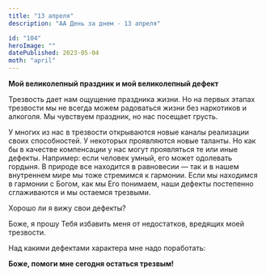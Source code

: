 ```yaml
---
title: "13 апреля"
description: "АА День за днем - 13 апреля"

id: "104"
heroImage: ""
datePublished: 2023-05-04
moth: "april"
---
```


**Мой великолепный праздник и мой великолепный дефект**

Трезвость дает нам ощущение праздника жизни. Но на первых этапах трезвости мы
не всегда можем радоваться жизни без наркотиков и алкоголя. Мы чувствуем
праздник, но нас посещает грусть.

У многих из нас в трезвости открываются новые каналы реализации своих
способностей. У некоторых проявляются новые таланты. Но как бы в качестве
компенсации у нас могут проявляться те или иные дефекты. Например: если
человек умный, его может одолевать гордыня. В природе все находится в
равновесии — так и в нашем внутреннем мире мы тоже стремимся к гармонии. Если
мы находимся в гармонии с Богом, как мы Его понимаем, наши дефекты постепенно
сглаживаются и мы остаемся трезвыми.

Хорошо ли я вижу свои дефекты?

Боже, я прошу Тебя избавить меня от недостатков, вредящих моей трезвости.

Над какими дефектами характера мне надо поработать:

**Боже, помоги мне сегодня остаться трезвым!**
